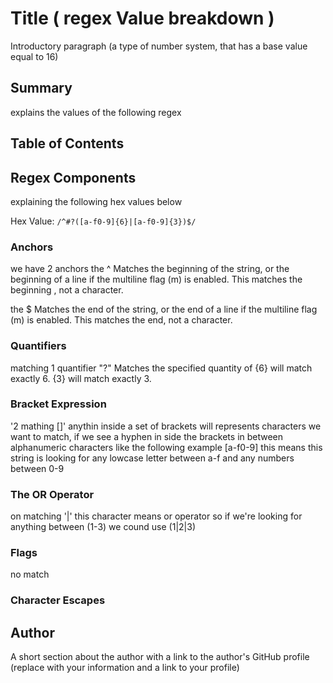 # Title ( regex Value breakdown )

Introductory paragraph (a type of number system, that has a base value equal to 16)

## Summary

explains the values of the following regex

## Table of Contents

## Regex Components

explaining the following hex values below

Hex Value: `/^#?([a-f0-9]{6}|[a-f0-9]{3})$/`

### Anchors

we have 2 anchors
the ^ Matches the beginning of the string, or the beginning of a line if the multiline flag (m) is enabled. This matches the beginning , not a character.

the $ Matches the end of the string, or the end of a line if the multiline flag (m) is enabled. This matches the end, not a character.

### Quantifiers

matching 1 quantifier "?" Matches the specified quantity of {6} will match exactly 6. {3} will match exactly 3.

### Bracket Expression

'2 mathing []'
anythin inside a set of brackets will represents characters we want to match, if we see a hyphen in side the brackets in between alphanumeric characters like the following example [a-f0-9] this means this string is looking for any lowcase letter between a-f and any numbers between 0-9

### The OR Operator

on matching '|' this character means or operator so if we're looking for anything between (1-3) we cound use (1|2|3)

### Flags

no match

### Character Escapes

## Author

A short section about the author with a link to the author's GitHub profile (replace with your information and a link to your profile)
